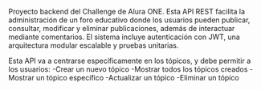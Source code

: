 Proyecto backend del Challenge de Alura ONE. 
Esta API REST facilita la administración de un foro educativo donde los usuarios pueden publicar, consultar, modificar y eliminar publicaciones, además de interactuar mediante comentarios. 
El sistema incluye autenticación con JWT, una arquitectura modular escalable y pruebas unitarias.

Esta API va a centrarse específicamente en los tópicos, y debe permitir a los usuarios:
-Crear un nuevo tópico
-Mostrar todos los tópicos creados
-Mostrar un tópico específico
-Actualizar un tópico
-Eliminar un tópico
